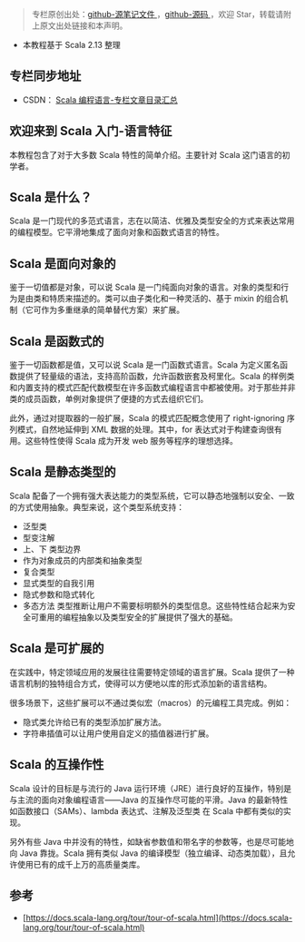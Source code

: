 > 专栏原创出处：[github-源笔记文件 ](https://github.com/GourdErwa/review-notes/tree/master/language/scala-basis) ，[github-源码 ](https://github.com/GourdErwa/scala-advanced/tree/master/scala-base/src/main/scala/com/gourd/scala/base/)，欢迎 Star，转载请附上原文出处链接和本声明。

- 本教程基于 Scala 2.13 整理

## 专栏同步地址
- CSDN： [Scala 编程语言-专栏文章目录汇总](https://gourderwa.blog.csdn.net/article/details/103883565)

## 欢迎来到 Scala 入门-语言特征
本教程包含了对于大多数 Scala 特性的简单介绍。主要针对 Scala 这门语言的初学者。

## Scala 是什么？
Scala 是一门现代的多范式语言，志在以简洁、优雅及类型安全的方式来表达常用的编程模型。它平滑地集成了面向对象和函数式语言的特性。

## Scala 是面向对象的
鉴于一切值都是对象，可以说 Scala 是一门纯面向对象的语言。对象的类型和行为是由类和特质来描述的。类可以由子类化和一种灵活的、基于 mixin 的组合机制（它可作为多重继承的简单替代方案）来扩展。

## Scala 是函数式的
鉴于一切函数都是值，又可以说 Scala 是一门函数式语言。Scala 为定义匿名函数提供了轻量级的语法，支持高阶函数，允许函数嵌套及柯里化。Scala 的样例类和内置支持的模式匹配代数模型在许多函数式编程语言中都被使用。对于那些并非类的成员函数，单例对象提供了便捷的方式去组织它们。

此外，通过对提取器的一般扩展，Scala 的模式匹配概念使用了 right-ignoring 序列模式，自然地延伸到 XML 数据的处理。其中，for 表达式对于构建查询很有用。这些特性使得 Scala 成为开发 web 服务等程序的理想选择。

## Scala 是静态类型的
Scala 配备了一个拥有强大表达能力的类型系统，它可以静态地强制以安全、一致的方式使用抽象。典型来说，这个类型系统支持：
- 泛型类
- 型变注解
- 上、下 类型边界
- 作为对象成员的内部类和抽象类型
- 复合类型
- 显式类型的自我引用
- 隐式参数和隐式转化
- 多态方法
类型推断让用户不需要标明额外的类型信息。这些特性结合起来为安全可重用的编程抽象以及类型安全的扩展提供了强大的基础。

## Scala 是可扩展的
在实践中，特定领域应用的发展往往需要特定领域的语言扩展。Scala 提供了一种语言机制的独特组合方式，使得可以方便地以库的形式添加新的语言结构。

很多场景下，这些扩展可以不通过类似宏（macros）的元编程工具完成。例如：

- 隐式类允许给已有的类型添加扩展方法。
- 字符串插值可以让用户使用自定义的插值器进行扩展。

## Scala 的互操作性
Scala 设计的目标是与流行的 Java 运行环境（JRE）进行良好的互操作，特别是与主流的面向对象编程语言——Java 的互操作尽可能的平滑。Java 的最新特性如函数接口（SAMs）、lambda 表达式、注解及泛型类 在 Scala 中都有类似的实现。

另外有些 Java 中并没有的特性，如缺省参数值和带名字的参数等，也是尽可能地向 Java 靠拢。Scala 拥有类似 Java 的编译模型（独立编译、动态类加载），且允许使用已有的成千上万的高质量类库。

## 参考
- [https://docs.scala-lang.org/tour/tour-of-scala.html](https://docs.scala-lang.org/tour/tour-of-scala.html)